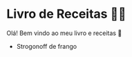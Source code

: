  # Livro de Receitas :man_cook:

Olá! Bem vindo ao meu livro e receitas :clap:

- Strogonoff de frango